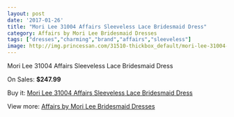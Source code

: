 ```yaml
---
layout: post
date: '2017-01-26'
title: "Mori Lee 31004 Affairs Sleeveless Lace Bridesmaid Dress"
category: Affairs by Mori Lee Bridesmaid Dresses
tags: ["dresses","charming","brand","affairs","sleeveless"]
image: http://img.princessan.com/31510-thickbox_default/mori-lee-31004-affairs-sleeveless-lace-bridesmaid-dress.jpg
---
```

Mori Lee 31004 Affairs Sleeveless Lace Bridesmaid Dress

On Sales: **$247.99**
<a href="https://www.princessan.com/en/14279-mori-lee-31004-affairs-sleeveless-lace-bridesmaid-dress.html"><amp-img layout="responsive" width="600" height="600" src="//img.princessan.com/31510-thickbox_default/mori-lee-31004-affairs-sleeveless-lace-bridesmaid-dress.jpg" alt="Mori Lee 31004 Affairs Sleeveless Lace Bridesmaid Dress 0" /></a>

Buy it: [Mori Lee 31004 Affairs Sleeveless Lace Bridesmaid Dress](https://www.princessan.com/en/14279-mori-lee-31004-affairs-sleeveless-lace-bridesmaid-dress.html "Mori Lee 31004 Affairs Sleeveless Lace Bridesmaid Dress")

View more: [Affairs by Mori Lee Bridesmaid Dresses](https://www.princessan.com/en/104- "Affairs by Mori Lee Bridesmaid Dresses")